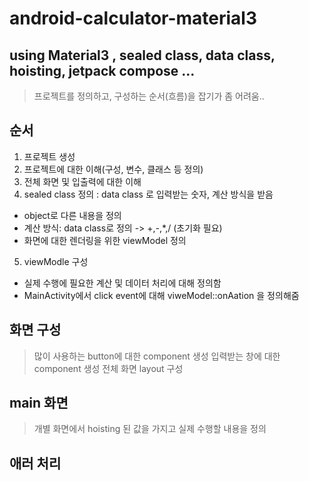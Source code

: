 # android-calculator-material3

## using Material3 , sealed class, data class, hoisting, jetpack compose ...
> 프로젝트를 정의하고, 구성하는 순서(흐름)을 잡기가 좀 어려움..
>
## 순서
1. 프로젝트 생성
2. 프로젝트에 대한 이해(구성, 변수, 클래스 등 정의)
3. 전체 화면 및 입출력에 대한 이해
4. sealed class 정의 : data class 로 입력받는 숫자, 계산 방식을 받음
+  object로 다른 내용을 정의
+ 계산 방식: data class로 정의 -> +,-,*,/ (초기화 필요)
+ 화면에 대한 렌더링을 위한 viewModel 정의
5. viewModle 구성
  + 실제 수행에 필요한 계산 및 데이터 처리에 대해 정의함
  + MainActivity에서 click event에 대해 viweModel::onAation 을 정의해줌
## 화면 구성
> 많이 사용하는 button에 대한 component 생성
> 입력받는 창에 대한 component 생성
> 전체 화면 layout 구성

## main 화면
> 개별 화면에서 hoisting 된 값을 가지고 실제 수행할 내용을 정의

## 애러 처리
